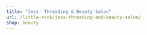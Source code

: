 ```yaml
---
title: "Jess' Threading & Beauty Salon"
url: /little-rock/jess-threading-and-beauty-salon/
shop: beauty
---
```

